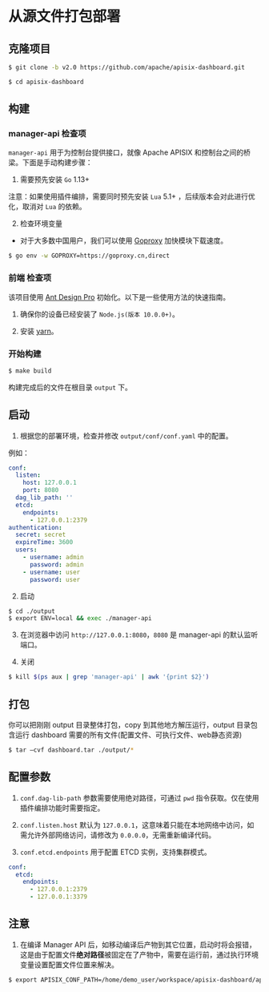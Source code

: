 <!--
#
# Licensed to the Apache Software Foundation (ASF) under one or more
# contributor license agreements.  See the NOTICE file distributed with
# this work for additional information regarding copyright ownership.
# The ASF licenses this file to You under the Apache License, Version 2.0
# (the "License"); you may not use this file except in compliance with
# the License.  You may obtain a copy of the License at
#
#     http://www.apache.org/licenses/LICENSE-2.0
#
# Unless required by applicable law or agreed to in writing, software
# distributed under the License is distributed on an "AS IS" BASIS,
# WITHOUT WARRANTIES OR CONDITIONS OF ANY KIND, either express or implied.
# See the License for the specific language governing permissions and
# limitations under the License.
#
-->

# 从源文件打包部署

## 克隆项目

```sh
$ git clone -b v2.0 https://github.com/apache/apisix-dashboard.git

$ cd apisix-dashboard
```

## 构建

### manager-api 检查项

`manager-api` 用于为控制台提供接口，就像 Apache APISIX 和控制台之间的桥梁。下面是手动构建步骤：

1. 需要预先安装 `Go` 1.13+

注意：如果使用插件编排，需要同时预先安装 `Lua` 5.1+ ，后续版本会对此进行优化，取消对 `Lua` 的依赖。

2. 检查环境变量

- 对于大多数中国用户，我们可以使用 [Goproxy](https://goproxy.cn/) 加快模块下载速度。

```sh
$ go env -w GOPROXY=https://goproxy.cn,direct
```

### 前端 检查项

该项目使用 [Ant Design Pro](https://pro.ant.design) 初始化。以下是一些使用方法的快速指南。

1. 确保你的设备已经安装了 `Node.js(版本 10.0.0+)`。

2. 安装 [yarn](https://yarnpkg.com/)。

### 开始构建


```sh
$ make build
```

构建完成后的文件在根目录 `output` 下。

## 启动

1. 根据您的部署环境，检查并修改 `output/conf/conf.yaml` 中的配置。

例如：

```yaml
conf:
  listen:
    host: 127.0.0.1
    port: 8080
  dag_lib_path: ''
  etcd:
    endpoints:
      - 127.0.0.1:2379
authentication:
  secret: secret
  expireTime: 3600
  users:
    - username: admin
      password: admin
    - username: user
      password: user
```

2. 启动

```sh
$ cd ./output
$ export ENV=local && exec ./manager-api
```

3. 在浏览器中访问 `http://127.0.0.1:8080`，`8080` 是 manager-api 的默认监听端口。

4. 关闭

```sh
$ kill $(ps aux | grep 'manager-api' | awk '{print $2}')
```

## 打包

你可以把刚刚 output 目录整体打包，copy 到其他地方解压运行，output 目录包含运行 dashboard 需要的所有文件(配置文件、可执行文件、web静态资源)

```sh
$ tar –cvf dashboard.tar ./output/*
```

## 配置参数

1. `conf.dag-lib-path` 参数需要使用绝对路径，可通过 `pwd` 指令获取。仅在使用插件编排功能时需要指定。

2. `conf.listen.host` 默认为 `127.0.0.1`，这意味着只能在本地网络中访问，如需允许外部网络访问，请修改为 `0.0.0.0`，无需重新编译代码。

3. `conf.etcd.endpoints` 用于配置 ETCD 实例，支持集群模式。

```yaml
conf:
  etcd:
    endpoints:
      - 127.0.0.1:2379
      - 127.0.0.1:3379
```

## 注意

1. 在编译 Manager API 后，如移动编译后产物到其它位置，启动时将会报错，这是由于配置文件**绝对路径**被固定在了产物中，需要在运行前，通过执行环境变量设置配置文件位置来解决。

```sh
$ export APISIX_CONF_PATH=/home/demo_user/workspace/apisix-dashboard/api/conf
```
